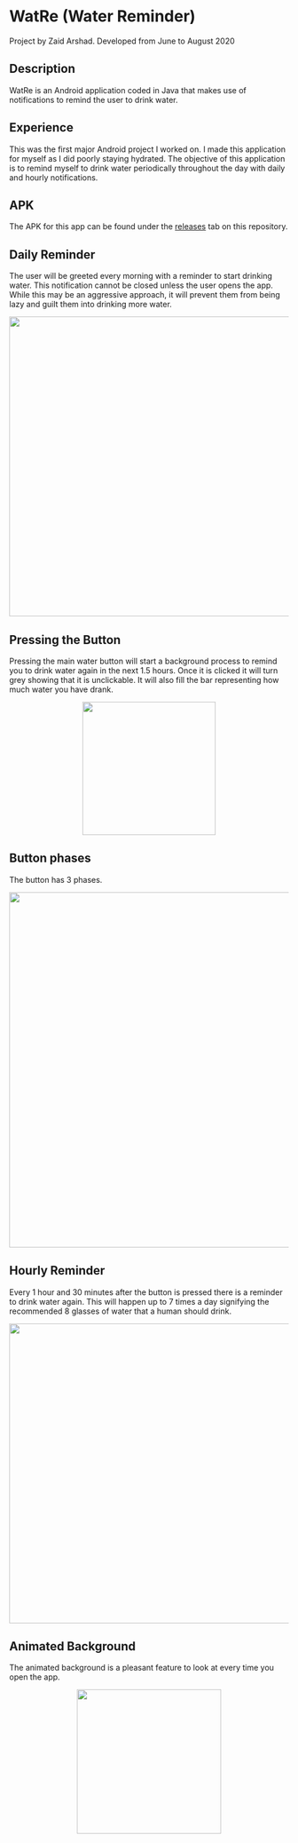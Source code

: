 # WatRe (Water Reminder)
Project by Zaid Arshad. Developed from June to August 2020 

## Description
WatRe is an Android application coded in Java that makes use of notifications to remind the user to drink water.

## Experience
This was the first major Android project I worked on. I made this application for myself as I did poorly staying hydrated. The objective of this application is to remind myself to drink water periodically throughout the day with daily and hourly notifications.

## APK
The APK for this app can be found under the <a href="https://github.com/ZaidArshad/WatRe/releases/tag/v1.0.0">releases</a> tab on this repository.

## Daily Reminder
The user will be greeted every morning with a reminder to start drinking water. This notification cannot be closed unless the user opens the app. While this may be an aggressive approach, it will prevent them from being lazy and guilt them into drinking more water.
<div align="center">
  <img src="https://user-images.githubusercontent.com/52565263/144075313-7e71d7c7-eb6e-4b89-97ab-e19fe4f694eb.png" width="540"/>
</div>

## Pressing the Button
Pressing the main water button will start a background process to remind you to drink water again in the next 1.5 hours. Once it is clicked it will turn grey showing that it is unclickable. It will also fill the bar representing how much water you have drank.
<div align="center">
  <img src="https://user-images.githubusercontent.com/52565263/144077565-0c034af5-b99a-43d2-839c-382a3d8aaac1.gif" width="240"/>
</div>

## Button phases
The button has 3 phases.
<div align="center">
  <img src="https://user-images.githubusercontent.com/52565263/144064606-92c6d0c1-5ecc-40b5-aec7-06ace5b39fdb.png" width="640"/>
</div>

## Hourly Reminder
Every 1 hour and 30 minutes after the button is pressed there is a reminder to drink water again. This will happen up to 7 times a day signifying the recommended 8 glasses of water that a human should drink.
<div align="center">
  <img src="https://user-images.githubusercontent.com/52565263/144075336-62d3d172-9e98-490d-a77f-c8cf4ef3b36e.png" width="540"/>
</div>

## Animated Background
The animated background is a pleasant feature to look at every time you open the app.
<div align="center">
  <img src="https://user-images.githubusercontent.com/52565263/144073778-dd2c2d17-d974-41b8-8a3e-df70fda41811.gif" width="260"/>
</div>

